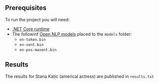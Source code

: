 ﻿##	Prerequisites
To run the project you will need:
 - [.NET Core runtime](https://www.microsoft.com/net/download/dotnet-core/runtime-2.0.5) 
 - The followinf [Open NLP models](http://opennlp.sourceforge.net/models-1.5/) placed to the `models` folder:
   - `en-token.bin`
   - `en-sent.bin`
   - `en-pos-maxent.bin`

## Results
The results for Stana Katic (americal actress) are published in `results.txt`
